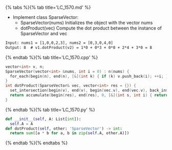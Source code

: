 {% tabs %}{% tab title='LC_1570.md' %}

* Implement class SparseVector:
  * SparseVector(nums) Initializes the object with the vector nums
  * dotProduct(vec) Compute the dot product between the instance of SparseVector and vec

```txt
Input: nums1 = [1,0,0,2,3], nums2 = [0,3,0,4,0]
Output: 8  # v1.dotProduct(v2) = 1*0 + 0*3 + 0*0 + 2*4 + 3*0 = 8
```

{% endtab %}{% tab title='LC_1570.cpp' %}

```cpp
vector<int> v, n;
SparseVector(vector<int> &nums, int i = 0) : n(nums) {
  for_each(begin(n), end(n), [&](int k) { if (k) v.push_back(i); ++i; });
}
int dotProduct(SparseVector& vec, vector<int> res = {}) {
  set_intersection(begin(v), end(v), begin(vec.v), end(vec.v), back_inserter(res));
  return accumulate(begin(res), end(res), 0, [&](int s, int i) { return s + n[i] * vec.n[i]; });
}
```

{% endtab %}{% tab title='LC_1570.py' %}

```py
def __init__(self, A: List[int]):
  self.A = A
def dotProduct(self, other: 'SparseVector') -> int:
  return sum([a * b for a, b in zip(self.A, other.A)])
```

{% endtab %}{% endtabs %}
